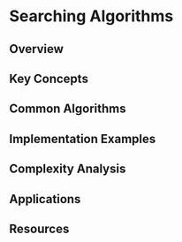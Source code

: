 # Searching Algorithms

## Overview

## Key Concepts

## Common Algorithms

## Implementation Examples

## Complexity Analysis

## Applications

## Resources
